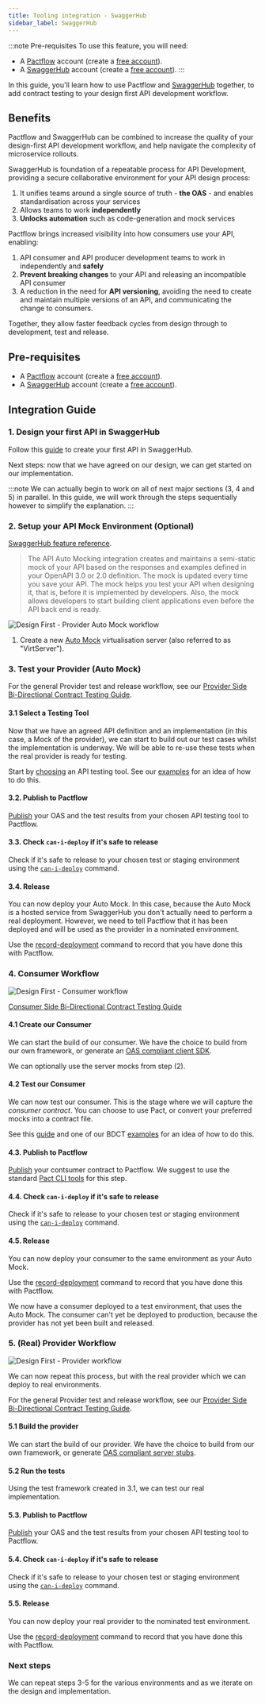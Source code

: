 ```yaml
---
title: Tooling integration - SwaggerHub
sidebar_label: SwaggerHub
---
```


:::note Pre-requisites
To use this feature, you will need:

* A [Pactflow](https://pactflow.io) account (create a [free account](https://pactflow.io/pricing/)).
* A [SwaggerHub](https://swaggerhub.com) account (create a [free account](https://try.smartbear.com/)).
:::

In this guide, you'll learn how to use Pactflow and [SwaggerHub](https://swaggerhub.com/) together, to add contract testing to your design first API development workflow.

## Benefits

Pactflow and SwaggerHub can be combined to increase the quality of your design-first API development workflow, and help navigate the complexity of microservice rollouts.

SwaggerHub is foundation of a repeatable process for API Development, providing a secure collaborative environment for your API design process:

1. It unifies teams around a single source of truth - **the OAS** - and enables standardisation across your services
1. Allows teams to work **independently**
2. **Unlocks automation** such as code-generation and mock services

Pactflow brings increased visibility into how consumers use your API, enabling:

1. API consumer and API producer development teams to work in independently and **safely**
2. **Prevent breaking changes** to your API and releasing an incompatible API consumer
3. A reduction in the need for **API versioning**, avoiding the need to create and maintain multiple versions of an API, and communicating the change to consumers.

Together, they allow faster feedback cycles from design through to development, test and release.

## Pre-requisites

* A [Pactflow](https://pactflow.io) account (create a [free account](https://pactflow.io/pricing/)).
* A [SwaggerHub](https://swaggerhub.com) account (create a [free account](https://try.smartbear.com/)).

## Integration Guide

### 1. Design your first API in SwaggerHub

Follow this [guide](https://support.smartbear.com/swaggerhub/docs/tutorials/getting-started.html) to create your first API in SwaggerHub.

Next steps: now that we have agreed on our design, we can get started on our implementation.

:::note
We can actually begin to work on all of next major sections (3, 4 and 5) in parallel. In this guide, we will work through the steps sequentially however to simplify the explanation.
:::

### 2. Setup your API Mock Environment (Optional)

[SwaggerHub feature reference](https://support.smartbear.com/swaggerhub/docs/integrations/api-auto-mocking.html).

> The API Auto Mocking integration creates and maintains a semi-static mock of your API based on the responses and examples defined in your OpenAPI 3.0 or 2.0 definition. The mock is updated every time you save your API.
> The mock helps you test your API when designing it, that is, before it is implemented by developers. Also, the mock allows developers to start building client applications even before the API back end is ready.

![Design First - Provider Auto Mock workflow](/img/integrations/swaggerhub/design-first-provider-automock.png)

1. Create a new [Auto Mock](https://support.smartbear.com/swaggerhub/docs/integrations/api-auto-mocking.html) virtualisation server (also referred to as "VirtServer").

### 3. Test your Provider (Auto Mock)

For the general Provider test and release workflow, see our [Provider Side Bi-Directional Contract Testing Guide](https://docs.pactflow.io/docs/bi-directional-contract-testing/provider).
#### 3.1 Select a Testing Tool

Now that we have an agreed API definition and an implementation (in this case, a Mock of the provider), we can start to build out our test cases whilst the implementation is underway. We will be able to re-use these tests when the real provider is ready for testing.

Start by [choosing](/docs/bi-directional-contract-testing/provider#step-2-choose-an-api-testing-tool) an API testing tool. See our [examples](/docs/examples) for an idea of how to do this.

#### 3.2. Publish to Pactflow

[Publish](/docs/bi-directional-contract-testing/contracts/oas#publishing-the-provider-contract--results-to-pactflow) your OAS and the test results from your chosen API testing tool to Pactflow. 

#### 3.3. Check `can-i-deploy` if it's safe to release

Check if it's safe to release to your chosen test or staging environment using the [`can-i-deploy`](https://docs.pact.io/pact_broker/can_i_deploy) command.

#### 3.4. Release

You can now deploy your Auto Mock. In this case, because the Auto Mock is a hosted service from SwaggerHub you don't actually need to perform a real deployment. However, we need to tell Pactflow that it has been deployed and will be used as the provider in a nominated environment.

Use the [record-deployment](/docs/bi-directional-contract-testing/deploying) command to record that you have done this with Pactflow.

### 4. Consumer Workflow

![Design First - Consumer workflow](/img/integrations/swaggerhub/design-first-consumer.png)

[Consumer Side Bi-Directional Contract Testing Guide](https://docs.pactflow.io/docs/bi-directional-contract-testing/consumer)

#### 4.1 Create our Consumer

We can start the build of our consumer. We have the choice to build from our own framework, or generate an [OAS compliant client SDK](https://support.smartbear.com/swaggerhub/docs/apis/generating-code/client-sdk.html).

We can optionally use the server mocks from step (2).

#### 4.2 Test our Consumer

We can now test our consumer. This is the stage where we will capture the *consumer contract*. You can choose to use Pact, or convert your preferred mocks into a contract file.

See this [guide](/docs/bi-directional-contract-testing/consumer) and one of our BDCT [examples](/docs/examples) for an idea of how to do this.

#### 4.3. Publish to Pactflow

[Publish](https://docs.pact.io/getting_started/sharing_pacts) your contsumer contract to Pactflow. We suggest to use the standard [Pact CLI tools](https://docs.pact.io/implementation_guides/cli#distributions) for this step.

#### 4.4. Check `can-i-deploy` if it's safe to release

Check if it's safe to release to your chosen test or staging environment using the [`can-i-deploy`](https://docs.pact.io/pact_broker/can_i_deploy) command.

#### 4.5. Release

You can now deploy your consumer to the same environment as your Auto Mock.

Use the [record-deployment](/docs/bi-directional-contract-testing/deploying) command to record that you have done this with Pactflow.

We now have a consumer deployed to a test environment, that uses the Auto Mock. The consumer can't yet be deployed to production, because the provider has not yet been built and released.
### 5. (Real) Provider Workflow

![Design First - Provider workflow](/img/integrations/swaggerhub/design-first-provider.png)

We can now repeat this process, but with the real provider which we can deploy to real environments.

For the general Provider test and release workflow, see our [Provider Side Bi-Directional Contract Testing Guide](https://docs.pactflow.io/docs/bi-directional-contract-testing/provider).

#### 5.1 Build the provider

We can start the build of our provider. We have the choice to build from our own framework, or generate [OAS compliant server stubs](https://support.smartbear.com/swaggerhub/docs/apis/generating-code/server-stub.html).

#### 5.2 Run the tests

Using the test framework created in 3.1, we can test our real implementation.

#### 5.3. Publish to Pactflow

[Publish](/docs/bi-directional-contract-testing/contracts/oas#publishing-the-provider-contract--results-to-pactflow) your OAS and the test results from your chosen API testing tool to Pactflow. 

#### 5.4. Check `can-i-deploy` if it's safe to release

Check if it's safe to release to your chosen test or staging environment using the [`can-i-deploy`](https://docs.pact.io/pact_broker/can_i_deploy) command.

#### 5.5. Release

You can now deploy your real provider to the nominated test environment. 

Use the [record-deployment](/docs/bi-directional-contract-testing/deploying) command to record that you have done this with Pactflow.

### Next steps

We can repeat steps 3-5 for the various environments and as we iterate on the design and implementation.